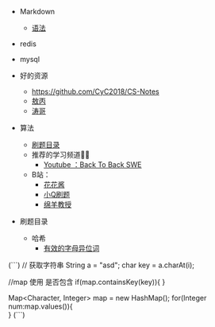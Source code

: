 - Markdown
   - [语法](https://www.jianshu.com/p/191d1e21f7ed/)
   
- redis

- mysql

- 好的资源
   - https://github.com/CyC2018/CS-Notes
   - [敖丙](https://github.com/AobingJava/JavaFamily)
   - [涛哥](https://github.com/songtao110/precipitation)
- 算法
   - [刷题目录](https://github.com/CyC2018/CS-Notes/blob/master/notes/Leetcode%20%E9%A2%98%E8%A7%A3%20-%20%E7%9B%AE%E5%BD%95.md)
   - 推荐的学习频道👍🏻
      - [Youtube ：Back To Back SWE](https://www.youtube.com/channel/UCmJz...)
   - B站：
      - [花花酱](https://space.bilibili.com/9880352?fr...)
      - [小Q刷题](https://space.bilibili.com/149758?fro...)
      - [绵羊教授](https://space.bilibili.com/354892788?...)

- 刷题目录
   - 哈希
      - [有效的字母异位词](https://leetcode-cn.com/problems/valid-anagram/)
  

(```)
   // 获取字符串
   String a = "asd";
   char key = a.charAt(i);

   //map 使用
   是否包含
   if(map.containsKey(key)){
   }

   Map<Character, Integer> map = new HashMap();
   for(Integer num:map.values()){    
   }
(```)
